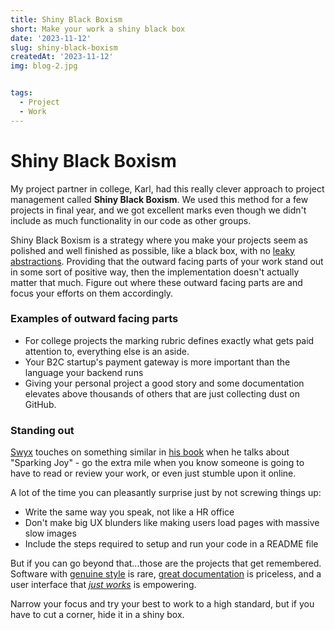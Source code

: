 ```yaml
---
title: Shiny Black Boxism 
short: Make your work a shiny black box 
date: '2023-11-12'
slug: shiny-black-boxism
createdAt: '2023-11-12'
img: blog-2.jpg


tags:
  - Project
  - Work 
---
```


# Shiny Black Boxism

My project partner in college, Karl, had this really clever approach to project management called **Shiny Black Boxism**. We used this method for a few projects in final year, and we got excellent marks even though we didn't include as much functionality in our code as other groups. 

Shiny Black Boxism is a strategy where you make your projects seem as polished and well finished as possible, like a black box, with no [leaky abstractions](https://en.wikipedia.org/wiki/Leaky_abstraction). Providing that the outward facing parts of your work stand out in some sort of positive way, then the implementation doesn't actually matter that much. Figure out where these outward facing parts are and focus your efforts on them accordingly. 

### Examples of outward facing parts
- For college projects the marking rubric defines exactly what gets paid attention to, everything else is an aside. 
- Your B2C startup's payment gateway is more important than the language your backend runs
- Giving your personal project a good story and some documentation elevates above thousands of others that are just collecting dust on GitHub. 

### Standing out 
[Swyx](https://swyx.io) touches on something similar in [his book](https://learninpublic.org/) when he talks about "Sparking Joy" - go the extra mile when you know someone is going to have to read or review your work, or even just stumble upon it online. 

A lot of the time you can pleasantly surprise just by not screwing things up:
- Write the same way you speak, not like a HR office
- Don't make big UX blunders like making users load pages with massive slow images 
- Include the steps required to setup and run your code in a README file

But if you can go beyond that...those are the projects that get remembered. Software with [genuine style](https://www.notion.so/) is rare, [great documentation](https://tailwindcss.com/docs/installation) is priceless, and a user interface that [*just works*](https://paultreanor.com/codespaces) is empowering. 

Narrow your focus and try your best to work to a high standard, but if you have to cut a corner, hide it in a shiny box. 

